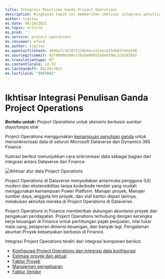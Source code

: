 ```yaml
---
title: Integrasi Penulisan Ganda Project Operations
description: Ringkasan topik ini memberikan ikhtisar integrasi penulisan ganda Project Operations.
author: sigitac
ms.date: 04/28/2021
ms.topic: article
ms.prod: ''
ms.service: project-operations
ms.reviewer: kfend
ms.author: sigitac
ms.openlocfilehash: d9d6a7c367872219b4aca32aecb15d6837ebe296
ms.sourcegitcommit: 02f00960198cc78a5e96955a9e4390c2c6393bbf
ms.translationtype: HT
ms.contentlocale: id-ID
ms.lasthandoff: 04/28/2021
ms.locfileid: "5955662"
---
```

# <a name="project-operations-dual-write-integration-overview"></a>Ikhtisar Integrasi Penulisan Ganda Project Operations

_**Berlaku untuk:** Project Operations untuk skenario berbasis sumber daya/tanpa stok_

Project Operations menggunakan [kemampuan penulisan ganda](/dynamics365/fin-ops-core/dev-itpro/data-entities/dual-write/dual-write-home-page) untuk mensinkronisasi data di seluruh Microsoft Dataverse dan Dynamics 365 Finance.

Ilustrasi berikut menunjukkan cara sinkronisasi data sebagai bagian dari integrasi antara Dataverse dan Finance.

![Ikhtisar alur data Project Operations](./media/ProjectOperationsFlows.jpg)

Project Operations di Dataverse menyediakan antarmuka pengguna (UI) modern dan ekstensibilitas tanpa kode/kode rendah yang mudah menggunakan kemampuan Power Platform. Manajer proyek, Manajer sumber daya, anggota tim proyek, dan staf kantor depan lainnya, melakukan aktivitas mereka di Project Operations di Dataverse.

Project Operations in Finance memberikan dukungan akuntansi proyek dan pengakuan pendapatan. Project Operations terhubung dengan kerangka kerja keuangan di Finance untuk perhitungan pajak penjualan, nilai tukar mata uang, pelaporan dimensi keuangan, dan banyak lagi. Pengalaman akuntan Proyek kebanyakan berbasis di Finance.

Integrasi Project Operations terdiri dari integrasi komponen berikut:


- [Konfigurasi Project Operations dan integrasi data konfigurasi](resource-dual-write-setup-integration.md) 
- [Estimasi proyek dan aktual](resource-dual-write-estimates-actuals.md)
- [Faktur Proyek](resource-dual-write-project-invoice.md)
- [Manajemen pengeluaran](resource-dual-write-expense.md)
- [Faktur Vendor](resource-dual-write-vendor-invoice.md)

